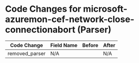 # Code Changes for microsoft-azuremon-cef-network-close-connectionabort (Parser)

| Code Change | Field Name | Before | After |
|-------------|------------|--------|-------|
| removed_parser | N/A |  | N/A |